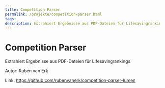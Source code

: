 ```yaml
---
title: Competition Parser
permalink: /projekte/competition-parser.html
tags: 
description: Extrahiert Ergebnisse aus PDF-Dateien für Lifesavingrankings
---
```


# Competition Parser

Extrahiert Ergebnisse aus PDF-Dateien für Lifesavingrankings.

Autor: Ruben van Erk

Link: <https://github.com/rubenvanerk/competition-parser-lumen>

